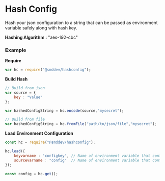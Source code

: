 # Hash Config

Hash your json configuration to a string that can be passed as environment variable safely along with
hash key.

**Hashing Algorithm** : "aes-192-cbc"

### Example

**Require**

```js
var hc = require("@smddev/hashconfig");
```

**Build Hash**

```js
// Build from json
var source = {
    key : "Value"
};

var hashedConfigString = hc.encode(source,"mysecret");

// Build from file
var hashedConfigString = hc.fromFile("path/to/json/file","mysecret");
```

**Load Environment Configuration**

```js
const hc = require("@smddev/hashconfig");

hc.load({
    keyvarname : "configkey", // Name of environment variable that contains hash key
    sourcevarname : "config"  // Name of environment variable that contains hashed config
});

const config = hc.get();
```